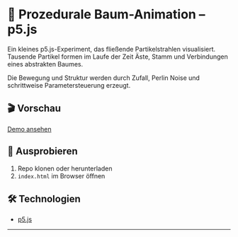 # 🌿 Prozedurale Baum-Animation – p5.js

Ein kleines p5.js-Experiment, das fließende Partikelstrahlen visualisiert.
Tausende Partikel formen im Laufe der Zeit Äste, Stamm und Verbindungen eines abstrakten Baumes.

Die Bewegung und Struktur werden durch Zufall, Perlin Noise und schrittweise Parametersteuerung erzeugt.

## 🎬 Vorschau

[Demo ansehen](demo.mov)

## 🚀 Ausprobieren

1. Repo klonen oder herunterladen
2. `index.html` im Browser öffnen

## 🛠️ Technologien

- [p5.js](https://p5js.org/)

---
